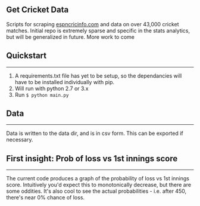 ## Get Cricket Data

Scripts for scraping [espncricinfo.com](http://www.espncricinfo.com/) and data on over 43,000 cricket matches.
Initial repo is extremely sparse and specific in the stats analytics, but will be generalized in future. More work to come

## Quickstart
---

  1. A requirements.txt file has yet to be setup, so the dependancies will have to be installed individually with pip. 
  2. Will run with python 2.7 or 3.x
  3. Run `$ python main.py`

## Data
---

Data is written to the data dir, and is in csv form. This can be exported if necessary.

## First insight: Prob of loss vs 1st innings score
---

The current code produces a graph of the probability of loss vs 1st innings score. Intuitively you'd expect this to monotonically decrease, but there are some oddities. It's also cool to see the actual probabilities - i.e. after 450, there's near 0% chance of loss. 